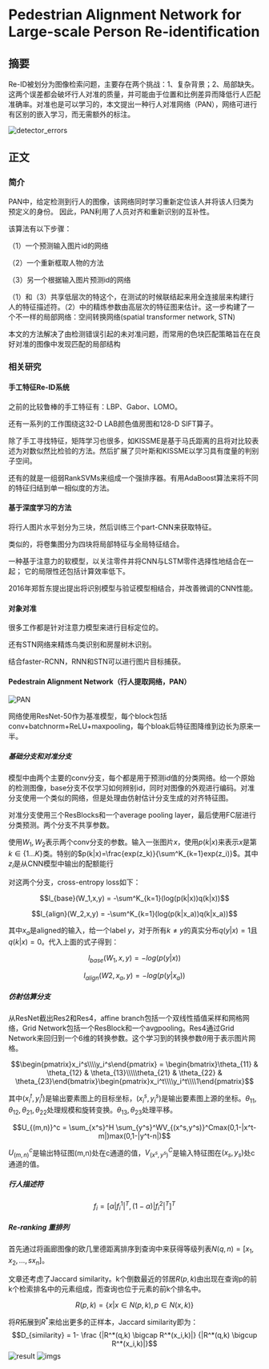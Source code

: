 # Pedestrian Alignment Network for Large-scale Person Re-identification

## 摘要

Re-ID被划分为图像检索问题，主要存在两个挑战：1、复杂背景；2、局部缺失。这两个误差都会破坏行人对准的质量，并可能由于位置和比例差异而降低行人匹配准确率。对准也是可以学习的，本文提出一种行人对准网络（PAN），网络可进行有区别的嵌入学习，而无需额外的标注。

![detector_errors](detector_errors.png)

## 正文

### 简介

PAN中，给定检测到行人的图像，该网络同时学习重新定位该人并将该人归类为预定义的身份。 因此，PAN利用了人员对齐和重新识别的互补性。

该算法有以下步骤：

（1）一个预测输入图片id的网络

（2）一个重新框取人物的方法

（3）另一个根据输入图片预测id的网络

（1）和（3）共享低层次的特这个，在测试的时候联结起来用全连接层来构建行人的特征描述符。（2）中的精炼参数由高层次的特征图来估计。这一步构建了一个不一样的局部网络：空间转换网络(spatial transformer network, STN)

本文的方法解决了由检测错误引起的未对准问题，而常用的色块匹配策略旨在在良好对准的图像中发现匹配的局部结构

### 相关研究

#### 手工特征Re-ID系统

之前的比较鲁棒的手工特征有：LBP、Gabor、LOMO。

还有一系列的工作围绕这32-D LAB颜色值房图和128-D SIFT算子。

除了手工寻找特征，矩阵学习也很多，如KISSME是基于马氏距离的且将对比较表述为对数似然比检验的方法。然后扩展了贝叶斯和KISSME以学习具有度量的判别子空间。

还有的就是一组弱RankSVMs来组成一个强排序器。有用AdaBoost算法来将不同的特征归结到单一相似度的方法。

#### 基于深度学习的方法

将行人图片水平划分为三块，然后训练三个part-CNN来获取特征。

类似的，将卷集图分为四块将局部特征与全局特征结合。

一种基于注意力的软模型，以关注零件并将CNN与LSTM零件选择性地结合在一起； 它的局限性还包括计算效率低下。

2016年郑哲东提出提出将识别模型与验证模型相结合，并改善微调的CNN性能。

#### 对象对准

很多工作都是针对注意力模型来进行目标定位的。

还有STN网络来精炼鸟类识别和房屋树木识别。

结合faster-RCNN，RNN和STN可以进行图片目标捕获。

#### Pedestrain Alignment Network（行人提取网络，PAN）

![PAN](PAN.png)

网络使用ResNet-50作为基准模型，每个block包括conv+batchnorm+ReLU+maxpooling，每个bloak后特征图降维到边长为原来一半。

##### 基础分支和对准分支

模型中由两个主要的conv分支，每个都是用于预测id值的分类网络。给一个原始的检测图像，base分支不仅学习如何辨别id，同时对图像的外观进行编码。对准分支使用一个类似的网络，但是处理由仿射估计分支生成的对齐特征图。

对准分支使用三个ResBlocks和一个average pooling layer，最后使用FC层进行分类预测。两个分支不共享参数。

使用$W_1,W_2$表示两个conv分支的参数。输入一张图片$x$，使用$p(k|x)$来表示$x$是第$k \in \{1 \dots K\}$类。特别的$p(k|x)=\frac{exp(z_k)}{\sum^K_{k=1}exp(z_i)}$。其中$z_i$是从CNN模型中输出的配额能行

对这两个分支，cross-entropy loss如下：

$$l_{base}(W_1,x,y) = -\sum^K_{k=1}(log(p(k|x))q(k|x))$$

$$l_{align}(W_2,x,y) = -\sum^K_{k=1}(log(p(k|x_a))q(k|x_a))$$

其中$x_a$是aligned的输入，给一个label $y$，对于所有$k \neq y$的真实分布$q(y|x)=1$且$q(k|x)=0$。代入上面的式子得到：

$$l_{base}(W_1,x,y) = -log(p(y|x))$$

$$l_{align}(W2,x_a,y) = -log(p(y|x_a))$$

##### 仿射估算分支

从ResNet截出Res2和Res4，affine branch包括一个双线性插值采样和网格网络，Grid Network包括一个ResBlock和一个avgpooling。Res4通过Grid Network来回归到一个6维的转换参数。这个学习到的转换参数$\theta$用于表示图片网格。

$$\begin{pmatrix}x_i^s\\\\y_i^s\end{pmatrix} = \begin{bmatrix}\theta_{11} & \theta_{12} & \theta_{13}\\\\\theta_{21} & \theta_{22} & \theta_{23}\end{bmatrix}\begin{pmatrix}x_i^t\\\\y_i^t\\\\1\end{pmatrix}$$

其中$(x_i^t,y_i^t)$是输出要素图上的目标坐标，$(x_i^s,y_i^s)$是输出要素图上源的坐标。$\theta_{11},\theta_{12},\theta_{21},\theta_{22}$处理规模和旋转变换。$\theta_{13},\theta_{23}$处理平移。

$$U_{(m,n)}^c = \sum_{x^s}^H \sum_{y^s}^WV_{(x^s,y^s)}^Cmax(0,1-|x^t-m|)max(0,1-|y^t-n|)$$

$U^c_{(m,n)}$是输出特征图(m,n)处在c通道的值，$V^C_{(x^s,y^s)}$是输入特征图在$(x_s,y_s)$处c通道的值。

##### 行人描述符

$$f_i = [\alpha |f_i^1| ^T,(1-\alpha)|f_i^2|^T]^T$$

##### Re-ranking 重排列

首先通过将画廊图像的欧几里德距离排序到查询中来获得等级列表$N(q,n)=[x_1,x_2, \dots, sx_n]$。

文章还考虑了Jaccard similarity。k个倒数最近的邻居$R(p,k)$由出现在查询p的前k个检索排名中的元素组成，而查询也位于元素的前k个排名中。

$$R(p,k) = \{x|x \in N(p,k),p \in N(x,k)\}$$

将$R$拓展到$R^*$来给出更多的正样本，Jaccard similarity即为：
$$D_{similarity} = 1- \frac {|R^*(q,k) \bigcap R^*(x_i,k)|} {|R^*(q,k) \bigcup R^*(x_i,k)|}$$
![result](result.png)
![imgs](imgs.png)